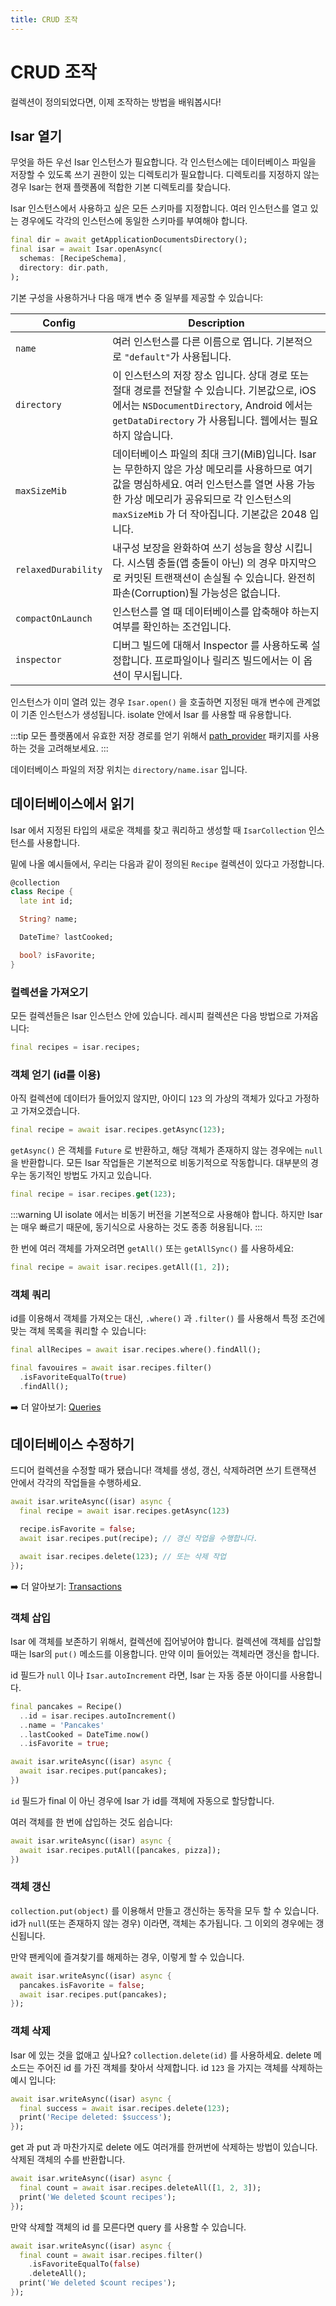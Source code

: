 ```yaml
---
title: CRUD 조작
---
```


# CRUD 조작

컬렉션이 정의되었다면, 이제 조작하는 방법을 배워봅시다!

## Isar 열기

무엇을 하든 우선 Isar 인스턴스가 필요합니다. 각 인스턴스에는 데이터베이스 파일을 저장할 수 있도록 쓰기 권한이 있는 디렉토리가 필요합니다. 디렉토리를 지정하지 않는 경우 Isar는 현재 플랫폼에 적합한 기본 디렉토리를 찾습니다.

Isar 인스턴스에서 사용하고 싶은 모든 스키마를 지정합니다. 여러 인스턴스를 열고 있는 경우에도 각각의 인스턴스에 동일한 스키마를 부여해야 합니다.

```dart
final dir = await getApplicationDocumentsDirectory();
final isar = await Isar.openAsync(
  schemas: [RecipeSchema],
  directory: dir.path,
);
```

기본 구성을 사용하거나 다음 매개 변수 중 일부를 제공할 수 있습니다:

| Config              | Description                                                                                                                                                                                                                                |
| ------------------- | ------------------------------------------------------------------------------------------------------------------------------------------------------------------------------------------------------------------------------------------ |
| `name`              | 여러 인스턴스를 다른 이름으로 엽니다. 기본적으로 `"default"`가 사용됩니다.                                                                                                                                                                 |
| `directory`         | 이 인스턴스의 저장 장소 입니다. 상대 경로 또는 절대 경로를 전달할 수 있습니다. 기본값으로, iOS 에서는 `NSDocumentDirectory`, Android 에서는 `getDataDirectory` 가 사용됩니다. 웹에서는 필요하지 않습니다.                                  |
| `maxSizeMib`        | 데이터베이스 파일의 최대 크기(MiB)입니다. Isar는 무한하지 않은 가상 메모리를 사용하므로 여기 값을 명심하세요. 여러 인스턴스를 열면 사용 가능한 가상 메모리가 공유되므로 각 인스턴스의 `maxSizeMib` 가 더 작아집니다. 기본값은 2048 입니다. |
| `relaxedDurability` | 내구성 보장을 완화하여 쓰기 성능을 향상 시킵니다. 시스템 충돌(앱 충돌이 아닌) 의 경우 마지막으로 커밋된 트랜잭션이 손실될 수 있습니다. 완전히 파손(Corruption)될 가능성은 없습니다.                                                        |
| `compactOnLaunch`   | 인스턴스를 열 때 데이터베이스를 압축해야 하는지 여부를 확인하는 조건입니다.                                                                                                                                                                |
| `inspector`         | 디버그 빌드에 대해서 Inspector 를 사용하도록 설정합니다. 프로파일이나 릴리즈 빌드에서는 이 옵션이 무시됩니다.                                                                                                                              |

인스턴스가 이미 열려 있는 경우 `Isar.open()` 을 호출하면 지정된 매개 변수에 관계없이 기존 인스턴스가 생성됩니다. isolate 안에서 Isar 를 사용할 때 유용합니다.

:::tip
모든 플랫폼에서 유효한 저장 경로를 얻기 위해서 [path_provider](https://pub.dev/packages/path_provider) 패키지를 사용하는 것을 고려해보세요.
:::

데이터베이스 파일의 저장 위치는 `directory/name.isar` 입니다.

## 데이터베이스에서 읽기

Isar 에서 지정된 타입의 새로운 객체를 찾고 쿼리하고 생성할 때 `IsarCollection` 인스턴스를 사용합니다.

밑에 나올 예시들에서, 우리는 다음과 같이 정의된 `Recipe` 컬렉션이 있다고 가정합니다.

```dart
@collection
class Recipe {
  late int id;

  String? name;

  DateTime? lastCooked;

  bool? isFavorite;
}
```

### 컬렉션을 가져오기

모든 컬렉션들은 Isar 인스턴스 안에 있습니다. 레시피 컬렉션은 다음 방법으로 가져옵니다:

```dart
final recipes = isar.recipes;
```

### 객체 얻기 (id를 이용)

아직 컬렉션에 데이터가 들어있지 않지만, 아이디 `123` 의 가상의 객체가 있다고 가정하고 가져오겠습니다.

```dart
final recipe = await isar.recipes.getAsync(123);
```

`getAsync()` 은 객체를 `Future` 로 반환하고, 해당 객체가 존재하지 않는 경우에는 `null` 을 반환합니다. 모든 Isar 작업들은 기본적으로 비동기적으로 작동합니다. 대부분의 경우는 동기적인 방법도 가지고 있습니다.

```dart
final recipe = isar.recipes.get(123);
```

:::warning
UI isolate 에서는 비동기 버전을 기본적으로 사용해야 합니다. 하지만 Isar 는 매우 빠르기 때문에, 동기식으로 사용하는 것도 종종 허용됩니다.
:::

한 번에 여러 객체를 가져오려면 `getAll()` 또는 `getAllSync()` 를 사용하세요:

```dart
final recipe = await isar.recipes.getAll([1, 2]);
```

### 객체 쿼리

id를 이용해서 객체를 가져오는 대신, `.where()` 과 `.filter()` 를 사용해서 특정 조건에 맞는 객체 목록을 쿼리할 수 있습니다:

```dart
final allRecipes = await isar.recipes.where().findAll();

final favouires = await isar.recipes.filter()
  .isFavoriteEqualTo(true)
  .findAll();
```

➡️ 더 알아보기: [Queries](queries)

## 데이터베이스 수정하기

드디어 컬렉션을 수정할 때가 됐습니다! 객체를 생성, 갱신, 삭제하려면 쓰기 트랜잭션 안에서 각각의 작업들을 수행하세요.

```dart
await isar.writeAsync((isar) async {
  final recipe = await isar.recipes.getAsync(123)

  recipe.isFavorite = false;
  await isar.recipes.put(recipe); // 갱신 작업을 수행합니다.

  await isar.recipes.delete(123); // 또는 삭제 작업
});
```

➡️ 더 알아보기: [Transactions](transactions)

### 객체 삽입

Isar 에 객체를 보존하기 위해서, 컬렉션에 집어넣어야 합니다. 컬렉션에 객체를 삽입할 때는 Isar의 `put()` 메소드를 이용합니다. 만약 이미 들어있는 객체라면 갱신을 합니다.

id 필드가 `null` 이나 `Isar.autoIncrement` 라면, Isar 는 자동 증분 아이디를 사용합니다.

```dart
final pancakes = Recipe()
  ..id = isar.recipes.autoIncrement()
  ..name = 'Pancakes'
  ..lastCooked = DateTime.now()
  ..isFavorite = true;

await isar.writeAsync((isar) async {
  await isar.recipes.put(pancakes);
})
```

`id` 필드가 final 이 아닌 경우에 Isar 가 id를 객체에 자동으로 할당합니다.

여러 객체를 한 번에 삽입하는 것도 쉽습니다:

```dart
await isar.writeAsync((isar) async {
  await isar.recipes.putAll([pancakes, pizza]);
})
```

### 객체 갱신

`collection.put(object)` 를 이용해서 만들고 갱신하는 동작을 모두 할 수 있습니다. id가 `null`(또는 존재하지 않는 경우) 이라면, 객체는 추가됩니다. 그 이외의 경우에는 갱신됩니다.

만약 팬케익에 즐겨찾기를 해제하는 경우, 이렇게 할 수 있습니다.

```dart
await isar.writeAsync((isar) async {
  pancakes.isFavorite = false;
  await isar.recipes.put(pancakes);
});
```

### 객체 삭제

Isar 에 있는 것을 없애고 싶나요? `collection.delete(id)` 를 사용하세요. delete 메소드는 주어진 id 를 가진 객체를 찾아서 삭제합니다. id `123` 을 가지는 객체를 삭제하는 예시 입니다:

```dart
await isar.writeAsync((isar) async {
  final success = await isar.recipes.delete(123);
  print('Recipe deleted: $success');
});
```

get 과 put 과 마찬가지로 delete 에도 여러개를 한꺼번에 삭제하는 방법이 있습니다. 삭제된 객체의 수를 반환합니다.

```dart
await isar.writeAsync((isar) async {
  final count = await isar.recipes.deleteAll([1, 2, 3]);
  print('We deleted $count recipes');
});
```

만약 삭제할 객체의 id 를 모른다면 query 를 사용할 수 있습니다.

```dart
await isar.writeAsync((isar) async {
  final count = await isar.recipes.filter()
    .isFavoriteEqualTo(false)
    .deleteAll();
  print('We deleted $count recipes');
});
```
